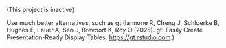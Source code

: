 (This project is inactive)

Use much better alternatives, such as gt (Iannone R, Cheng J, Schloerke B, Hughes E, Lauer A, Seo J, Brevoort K, Roy O (2025). gt: Easily Create Presentation-Ready Display Tables. https://gt.rstudio.com.)
